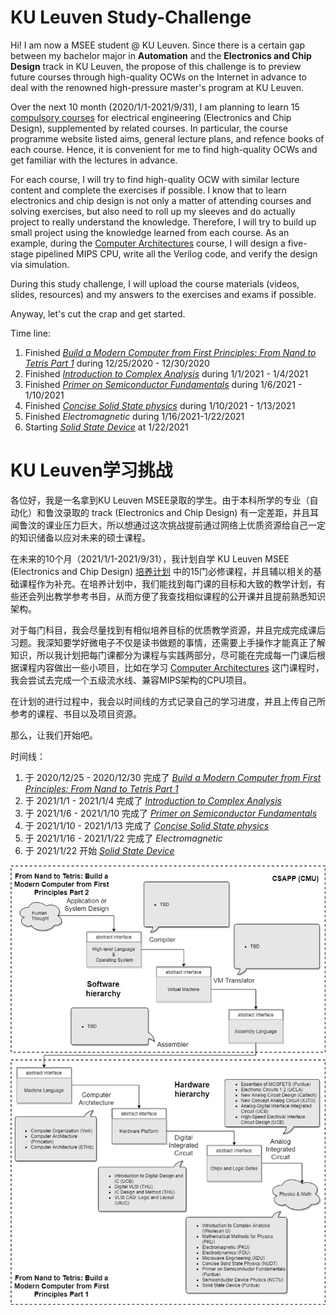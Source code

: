 # KU Leuven Study-Challenge

Hi! I am now a MSEE student @ KU Leuven. Since there is a certain gap between my bachelor major in **Automation** and the **Electronics and Chip Design** track in KU Leuven, the propose of this challenge is to preview future courses through high-quality OCWs on the Internet in advance to deal with the renowned high-pressure master's program at KU Leuven.

Over the next 10 month (2020/1/1-2021/9/31), I am planning to learn 15 [compulsory courses](https://onderwijsaanbod.kuleuven.be/2020/opleidingen/e/SC_55032326.htm) for electrical engineering (Electronics and Chip Design), supplemented by related courses. In particular, the course programme website listed aims, general lecture plans, and refence books of each course. Hence, it is convenient for me to find high-quality OCWs and get familiar with the lectures in advance.

For each course, I will try to find high-quality OCW with similar lecture content and complete the exercises if possible. I know that to learn electronics and chip design is not only a matter of attending courses and solving exercises, but also need to roll up my sleeves and do actually project to really understand the knowledge. Therefore, I will try to build up small project using the knowledge learned from each course. As an example, during the [Computer Architectures](https://onderwijsaanbod.kuleuven.be/2020/syllabi/e/H05D3AE.htm#activetab=doelstellingen_idp127936) course, I will design a five-stage pipelined MIPS CPU, write all the Verilog code, and verify the design via simulation. 

During this study challenge, I will upload the course materials (videos, slides, resources) and my answers to the exercises and exams if possible. 

Anyway, let's cut the crap and get started.



Time line: 

1. Finished *[Build a Modern Computer from First Principles: From Nand to Tetris Part 1](https://github.com/Fanchen-Kong/Study-Challenge/tree/main/(Supplement)%20Build%20a%20Modern%20Computer%20from%20First%20Principles)* during 12/25/2020 - 12/30/2020
2. Finished *[Introduction to Complex Analysis](https://github.com/Fanchen-Kong/Study-Challenge/tree/main/(Supplement)%20Mathematical%20Methods%20for%20Physics)* during 1/1/2021 - 1/4/2021
3. Finished *[Primer on Semiconductor Fundamentals](https://github.com/Fanchen-Kong/Study-Challenge/tree/main/(Supplement)%20Semiconductor%20Physics)* during 1/6/2021 - 1/10/2021
4. Finished [*Concise Solid State physics*](https://github.com/Fanchen-Kong/Study-Challenge/tree/main/(Supplement)%20Semiconductor%20Physics) during 1/10/2021 - 1/13/2021
5. Finished *Electromagnetic* during 1/16/2021-1/22/2021
6. Starting [*Solid State Device*](https://github.com/Fanchen-Kong/Study-Challenge/tree/main/(Supplement)%20Semiconductor%20Physics) at 1/22/2021


# KU Leuven学习挑战

各位好，我是一名拿到KU Leuven MSEE录取的学生。由于本科所学的专业（自动化）和鲁汶录取的 track (Electronics and Chip Design) 有一定差距，并且耳闻鲁汶的课业压力巨大，所以想通过这次挑战提前通过网络上优质资源给自己一定的知识储备以应对未来的硕士课程。

在未来的10个月（2021/1/1-2021/9/31），我计划自学 KU Leuven MSEE (Electronics and Chip Design) [培养计划](https://onderwijsaanbod.kuleuven.be/2020/opleidingen/e/SC_55032326.htm) 中的15门必修课程，并且辅以相关的基础课程作为补充。在培养计划中，我们能找到每门课的目标和大致的教学计划，有些还会列出教学参考书目，从而方便了我查找相似课程的公开课并且提前熟悉知识架构。

对于每门科目，我会尽量找到有相似培养目标的优质教学资源，并且完成完成课后习题。我深知要学好微电子不仅是读书做题的事情，还需要上手操作才能真正了解知识，所以我计划把每门课都分为课程与实践两部分，尽可能在完成每一门课后根据课程内容做出一些小项目，比如在学习 [Computer Architectures](https://onderwijsaanbod.kuleuven.be/2020/syllabi/e/H05D3AE.htm#activetab=doelstellingen_idp127936) 这门课程时，我会尝试去完成一个五级流水线、兼容MIPS架构的CPU项目。

在计划的进行过程中，我会以时间线的方式记录自己的学习进度，并且上传自己所参考的课程、书目以及项目资源。

那么，让我们开始吧。



时间线：

1. 于 2020/12/25 - 2020/12/30 完成了 *[Build a Modern Computer from First Principles: From Nand to Tetris Part 1](https://github.com/Fanchen-Kong/Study-Challenge/tree/main/(Supplement)%20Build%20a%20Modern%20Computer%20from%20First%20Principles)*
2. 于 2021/1/1 - 2021/1/4 完成了 *[Introduction to Complex Analysis](https://github.com/Fanchen-Kong/Study-Challenge/tree/main/(Supplement)%20Mathematical%20Methods%20for%20Physics)*
3. 于 2021/1/6 - 2021/1/10 完成了 *[Primer on Semiconductor Fundamentals](https://github.com/Fanchen-Kong/Study-Challenge/tree/main/(Supplement)%20Semiconductor%20Physics)* 
4. 于 2021/1/10 -  2021/1/13 完成了 [*Concise Solid State physics*](https://github.com/Fanchen-Kong/Study-Challenge/tree/main/(Supplement)%20Semiconductor%20Physics)
5. 于 2021/1/16 - 2021/1/22 完成了 *Electromagnetic*
6. 于 2021/1/22 开始 [*Solid State Device*](https://github.com/Fanchen-Kong/Study-Challenge/tree/main/(Supplement)%20Semiconductor%20Physics) 

![Programe Overview](https://github.com/Fanchen-Kong/Study-Challenge/blob/main/programe%20overview.png?raw=true)


